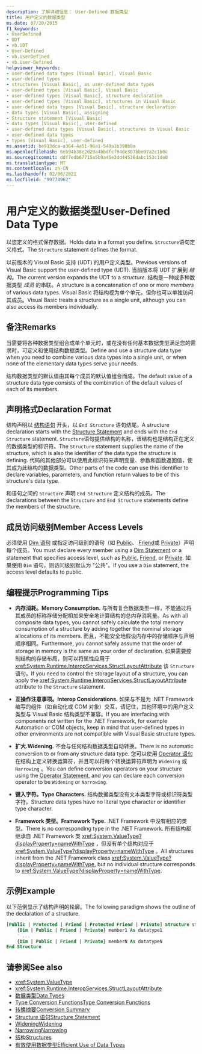 ```yaml
---
description: 了解详细信息： User-Defined 数据类型
title: 用户定义的数据类型
ms.date: 07/20/2015
f1_keywords:
- UserDefined
- UDT
- vb.UDT
- User-Defined
- vb.UserDefined
- vb.User-Defined
helpviewer_keywords:
- user-defined data types [Visual Basic], Visual Basic
- user-defined types
- structures [Visual Basic], as user-defined data types
- user-defined types [Visual Basic], Visual Basic
- user-defined types [Visual Basic], structure declaration
- user-defined types [Visual Basic], structures in Visual Basic
- user-defined data types [Visual Basic], structure declaration
- data types [Visual Basic], assigning
- Structure statement [Visual Basic]
- data types [Visual Basic], user-defined
- user-defined data types [Visual Basic], structures in Visual Basic
- user-defined data types
- types [Visual Basic], user-defined
ms.assetid: be913dca-a364-4a51-96a1-549a1b390b0a
ms.openlocfilehash: 6eb94b38e2d29a4bbdfcf94de307bbe07a2c1b0c
ms.sourcegitcommit: ddf7edb67715a5b9a45e3dd44536dabc153c1de0
ms.translationtype: MT
ms.contentlocale: zh-CN
ms.lasthandoff: 02/06/2021
ms.locfileid: "99774962"
---
```

# <a name="user-defined-data-type"></a><span data-ttu-id="d4fbe-103">用户定义的数据类型</span><span class="sxs-lookup"><span data-stu-id="d4fbe-103">User-Defined Data Type</span></span>

<span data-ttu-id="d4fbe-104">以您定义的格式保存数据。</span><span class="sxs-lookup"><span data-stu-id="d4fbe-104">Holds data in a format you define.</span></span> <span data-ttu-id="d4fbe-105">`Structure`语句定义格式。</span><span class="sxs-lookup"><span data-stu-id="d4fbe-105">The `Structure` statement defines the format.</span></span>

<span data-ttu-id="d4fbe-106">以前版本的 Visual Basic 支持 (UDT) 的用户定义类型。</span><span class="sxs-lookup"><span data-stu-id="d4fbe-106">Previous versions of Visual Basic support the user-defined type (UDT).</span></span> <span data-ttu-id="d4fbe-107">当前版本将 UDT 扩展到 *结构*。</span><span class="sxs-lookup"><span data-stu-id="d4fbe-107">The current version expands the UDT to a *structure*.</span></span> <span data-ttu-id="d4fbe-108">结构是一种或多种数据类型 *成员* 的串联。</span><span class="sxs-lookup"><span data-stu-id="d4fbe-108">A structure is a concatenation of one or more *members* of various data types.</span></span> <span data-ttu-id="d4fbe-109">Visual Basic 将结构视为单个单元，但你也可以单独访问其成员。</span><span class="sxs-lookup"><span data-stu-id="d4fbe-109">Visual Basic treats a structure as a single unit, although you can also access its members individually.</span></span>

## <a name="remarks"></a><span data-ttu-id="d4fbe-110">备注</span><span class="sxs-lookup"><span data-stu-id="d4fbe-110">Remarks</span></span>

<span data-ttu-id="d4fbe-111">当需要将各种数据类型组合成单个单元时，或在没有任何基本数据类型满足您的需求时，可定义和使用结构数据类型。</span><span class="sxs-lookup"><span data-stu-id="d4fbe-111">Define and use a structure data type when you need to combine various data types into a single unit, or when none of the elementary data types serve your needs.</span></span>

<span data-ttu-id="d4fbe-112">结构数据类型的默认值由其每个成员的默认值组合而成。</span><span class="sxs-lookup"><span data-stu-id="d4fbe-112">The default value of a structure data type consists of the combination of the default values of each of its members.</span></span>

## <a name="declaration-format"></a><span data-ttu-id="d4fbe-113">声明格式</span><span class="sxs-lookup"><span data-stu-id="d4fbe-113">Declaration Format</span></span>

<span data-ttu-id="d4fbe-114">结构声明以 [结构语句](../statements/structure-statement.md) 开头，以 `End Structure` 语句结尾。</span><span class="sxs-lookup"><span data-stu-id="d4fbe-114">A structure declaration starts with the [Structure Statement](../statements/structure-statement.md) and ends with the `End Structure` statement.</span></span> <span data-ttu-id="d4fbe-115">`Structure`语句提供结构的名称，该结构也是结构正在定义的数据类型的标识符。</span><span class="sxs-lookup"><span data-stu-id="d4fbe-115">The `Structure` statement supplies the name of the structure, which is also the identifier of the data type the structure is defining.</span></span> <span data-ttu-id="d4fbe-116">代码的其他部分可以使用此标识符来声明变量、参数和函数返回值，使其成为此结构的数据类型。</span><span class="sxs-lookup"><span data-stu-id="d4fbe-116">Other parts of the code can use this identifier to declare variables, parameters, and function return values to be of this structure's data type.</span></span>

<span data-ttu-id="d4fbe-117">和语句之间的 `Structure` 声明 `End Structure` 定义结构的成员。</span><span class="sxs-lookup"><span data-stu-id="d4fbe-117">The declarations between the `Structure` and `End Structure` statements define the members of the structure.</span></span>

## <a name="member-access-levels"></a><span data-ttu-id="d4fbe-118">成员访问级别</span><span class="sxs-lookup"><span data-stu-id="d4fbe-118">Member Access Levels</span></span>

<span data-ttu-id="d4fbe-119">必须使用 [Dim 语句](../statements/dim-statement.md) 或指定访问级别的语句（如 [Public](../modifiers/public.md)、 [Friend](../modifiers/friend.md)或 [Private](../modifiers/private.md)）声明每个成员。</span><span class="sxs-lookup"><span data-stu-id="d4fbe-119">You must declare every member using a [Dim Statement](../statements/dim-statement.md) or a statement that specifies access level, such as [Public](../modifiers/public.md), [Friend](../modifiers/friend.md), or [Private](../modifiers/private.md).</span></span> <span data-ttu-id="d4fbe-120">如果使用 `Dim` 语句，则访问级别默认为 "公共"。</span><span class="sxs-lookup"><span data-stu-id="d4fbe-120">If you use a `Dim` statement, the access level defaults to public.</span></span>

## <a name="programming-tips"></a><span data-ttu-id="d4fbe-121">编程提示</span><span class="sxs-lookup"><span data-stu-id="d4fbe-121">Programming Tips</span></span>

- <span data-ttu-id="d4fbe-122">**内存消耗。**</span><span class="sxs-lookup"><span data-stu-id="d4fbe-122">**Memory Consumption.**</span></span> <span data-ttu-id="d4fbe-123">与所有复合数据类型一样，不能通过将其成员的标称存储分配相加来安全地计算结构的总内存消耗量。</span><span class="sxs-lookup"><span data-stu-id="d4fbe-123">As with all composite data types, you cannot safely calculate the total memory consumption of a structure by adding together the nominal storage allocations of its members.</span></span> <span data-ttu-id="d4fbe-124">而且，不能安全地假设内存中的存储顺序与声明顺序相同。</span><span class="sxs-lookup"><span data-stu-id="d4fbe-124">Furthermore, you cannot safely assume that the order of storage in memory is the same as your order of declaration.</span></span> <span data-ttu-id="d4fbe-125">如果需要控制结构的存储布局，则可以将属性应用于 <xref:System.Runtime.InteropServices.StructLayoutAttribute> 该 `Structure` 语句。</span><span class="sxs-lookup"><span data-stu-id="d4fbe-125">If you need to control the storage layout of a structure, you can apply the <xref:System.Runtime.InteropServices.StructLayoutAttribute> attribute to the `Structure` statement.</span></span>

- <span data-ttu-id="d4fbe-126">**互操作注意事项。**</span><span class="sxs-lookup"><span data-stu-id="d4fbe-126">**Interop Considerations.**</span></span> <span data-ttu-id="d4fbe-127">如果与不是为 .NET Framework 编写的组件（如自动化或 COM 对象）交互，请记住，其他环境中的用户定义类型与 Visual Basic 结构类型不兼容。</span><span class="sxs-lookup"><span data-stu-id="d4fbe-127">If you are interfacing with components not written for the .NET Framework, for example Automation or COM objects, keep in mind that user-defined types in other environments are not compatible with Visual Basic structure types.</span></span>

- <span data-ttu-id="d4fbe-128">**扩大.**</span><span class="sxs-lookup"><span data-stu-id="d4fbe-128">**Widening.**</span></span> <span data-ttu-id="d4fbe-129">不会与任何结构数据类型自动转换。</span><span class="sxs-lookup"><span data-stu-id="d4fbe-129">There is no automatic conversion to or from any structure data type.</span></span> <span data-ttu-id="d4fbe-130">您可以使用 [Operator 语句](../statements/operator-statement.md)在结构上定义转换运算符，并且可以将每个转换运算符声明为 `Widening` 或 `Narrowing` 。</span><span class="sxs-lookup"><span data-stu-id="d4fbe-130">You can define conversion operators on your structure using the [Operator Statement](../statements/operator-statement.md), and you can declare each conversion operator to be `Widening` or `Narrowing`.</span></span>

- <span data-ttu-id="d4fbe-131">**键入字符。**</span><span class="sxs-lookup"><span data-stu-id="d4fbe-131">**Type Characters.**</span></span> <span data-ttu-id="d4fbe-132">结构数据类型没有文本类型字符或标识符类型字符。</span><span class="sxs-lookup"><span data-stu-id="d4fbe-132">Structure data types have no literal type character or identifier type character.</span></span>

- <span data-ttu-id="d4fbe-133">**Framework 类型。**</span><span class="sxs-lookup"><span data-stu-id="d4fbe-133">**Framework Type.**</span></span> <span data-ttu-id="d4fbe-134">.NET Framework 中没有相应的类型。</span><span class="sxs-lookup"><span data-stu-id="d4fbe-134">There is no corresponding type in the .NET Framework.</span></span> <span data-ttu-id="d4fbe-135">所有结构都继承自 .NET Framework 类 <xref:System.ValueType?displayProperty=nameWithType> ，但没有单个结构对应于 <xref:System.ValueType?displayProperty=nameWithType> 。</span><span class="sxs-lookup"><span data-stu-id="d4fbe-135">All structures inherit from the .NET Framework class <xref:System.ValueType?displayProperty=nameWithType>, but no individual structure corresponds to <xref:System.ValueType?displayProperty=nameWithType>.</span></span>

## <a name="example"></a><span data-ttu-id="d4fbe-136">示例</span><span class="sxs-lookup"><span data-stu-id="d4fbe-136">Example</span></span>

<span data-ttu-id="d4fbe-137">以下范例显示了结构声明的轮廓。</span><span class="sxs-lookup"><span data-stu-id="d4fbe-137">The following paradigm shows the outline of the declaration of a structure.</span></span>

```vb
[Public | Protected | Friend | Protected Friend | Private] Structure structname
    {Dim | Public | Friend | Private} member1 As datatype1
    ' ...
    {Dim | Public | Friend | Private} memberN As datatypeN
End Structure
```

## <a name="see-also"></a><span data-ttu-id="d4fbe-138">请参阅</span><span class="sxs-lookup"><span data-stu-id="d4fbe-138">See also</span></span>

- <xref:System.ValueType>
- <xref:System.Runtime.InteropServices.StructLayoutAttribute>
- [<span data-ttu-id="d4fbe-139">数据类型</span><span class="sxs-lookup"><span data-stu-id="d4fbe-139">Data Types</span></span>](index.md)
- [<span data-ttu-id="d4fbe-140">Type Conversion Functions</span><span class="sxs-lookup"><span data-stu-id="d4fbe-140">Type Conversion Functions</span></span>](../functions/type-conversion-functions.md)
- [<span data-ttu-id="d4fbe-141">转换摘要</span><span class="sxs-lookup"><span data-stu-id="d4fbe-141">Conversion Summary</span></span>](../keywords/conversion-summary.md)
- [<span data-ttu-id="d4fbe-142">Structure 语句</span><span class="sxs-lookup"><span data-stu-id="d4fbe-142">Structure Statement</span></span>](../statements/structure-statement.md)
- [<span data-ttu-id="d4fbe-143">Widening</span><span class="sxs-lookup"><span data-stu-id="d4fbe-143">Widening</span></span>](../modifiers/widening.md)
- [<span data-ttu-id="d4fbe-144">Narrowing</span><span class="sxs-lookup"><span data-stu-id="d4fbe-144">Narrowing</span></span>](../modifiers/narrowing.md)
- [<span data-ttu-id="d4fbe-145">结构</span><span class="sxs-lookup"><span data-stu-id="d4fbe-145">Structures</span></span>](../../programming-guide/language-features/data-types/structures.md)
- [<span data-ttu-id="d4fbe-146">有效使用数据类型</span><span class="sxs-lookup"><span data-stu-id="d4fbe-146">Efficient Use of Data Types</span></span>](../../programming-guide/language-features/data-types/efficient-use-of-data-types.md)
